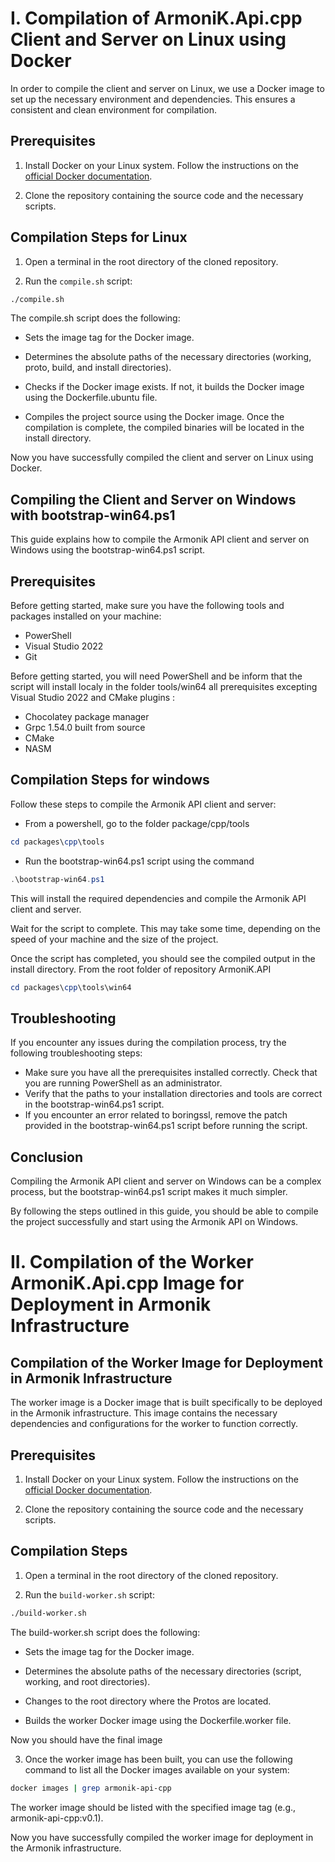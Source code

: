 # I. Compilation of ArmoniK.Api.cpp Client and Server on Linux using Docker

In order to compile the client and server on Linux, we use a Docker image to set up the necessary environment and dependencies. This ensures a consistent and clean environment for compilation.

## Prerequisites

1. Install Docker on your Linux system. Follow the instructions on the [official Docker documentation](https://docs.docker.com/engine/install/).

2. Clone the repository containing the source code and the necessary scripts.

## Compilation Steps for Linux

1. Open a terminal in the root directory of the cloned repository.

2. Run the `compile.sh` script:

```bash
./compile.sh
```

The compile.sh script does the following:

- Sets the image tag for the Docker image.

- Determines the absolute paths of the necessary directories (working, proto, build, and install directories).

- Checks if the Docker image exists. If not, it builds the Docker image using the Dockerfile.ubuntu file.

- Compiles the project source using the Docker image.
Once the compilation is complete, the compiled binaries will be located in the install directory.

Now you have successfully compiled the client and server on Linux using Docker.

## Compiling the Client and Server on Windows with bootstrap-win64.ps1
This guide explains how to compile the Armonik API client and server on Windows using the bootstrap-win64.ps1 script.

## Prerequisites
Before getting started, make sure you have the following tools and packages installed on your machine:
- PowerShell
- Visual Studio 2022
- Git

Before getting started, you will need PowerShell and be inform that the script will install localy in the folder tools/win64 all prerequisites excepting Visual Studio 2022 and CMake plugins :

- Chocolatey package manager
- Grpc 1.54.0 built from source
- CMake
- NASM

## Compilation Steps for windows
Follow these steps to compile the Armonik API client and server:

- From a powershell, go to the folder package/cpp/tools 

```powershell
cd packages\cpp\tools
```

- Run the bootstrap-win64.ps1 script using the command 
```powershell 
.\bootstrap-win64.ps1
```
This will install the required dependencies and compile the Armonik API client and server.

Wait for the script to complete. This may take some time, depending on the speed of your machine and the size of the project.

Once the script has completed, you should see the compiled output in the install directory. From the root folder of repository ArmoniK.API
```powershell
cd packages\cpp\tools\win64
```

## Troubleshooting
If you encounter any issues during the compilation process, try the following troubleshooting steps:

- Make sure you have all the prerequisites installed correctly.
Check that you are running PowerShell as an administrator.
- Verify that the paths to your installation directories and tools are correct in the bootstrap-win64.ps1 script.
- If you encounter an error related to boringssl, remove the patch provided in the bootstrap-win64.ps1 script before running the script.

## Conclusion
Compiling the Armonik API client and server on Windows can be a complex process, but the bootstrap-win64.ps1 script makes it much simpler.

By following the steps outlined in this guide, you should be able to compile the project successfully and start using the Armonik API on Windows.


# II. Compilation of the Worker ArmoniK.Api.cpp Image for Deployment in Armonik Infrastructure

## Compilation of the Worker Image for Deployment in Armonik Infrastructure

The worker image is a Docker image that is built specifically to be deployed in the Armonik infrastructure. This image contains the necessary dependencies and configurations for the worker to function correctly.

## Prerequisites

1. Install Docker on your Linux system. Follow the instructions on the [official Docker documentation](https://docs.docker.com/engine/install/).

2. Clone the repository containing the source code and the necessary scripts.

## Compilation Steps

1. Open a terminal in the root directory of the cloned repository.

2. Run the `build-worker.sh` script:

```bash
./build-worker.sh
```

The build-worker.sh script does the following:

- Sets the image tag for the Docker image.

- Determines the absolute paths of the necessary directories (script, working, and root directories).

- Changes to the root directory where the Protos are located.

- Builds the worker Docker image using the Dockerfile.worker file.

Now you should have the final image 

3. Once the worker image has been built, you can use the following command to list all the Docker images available on your system:

```bash
docker images | grep armonik-api-cpp
```
The worker image should be listed with the specified image tag (e.g., armonik-api-cpp:v0.1).

Now you have successfully compiled the worker image for deployment in the Armonik infrastructure.